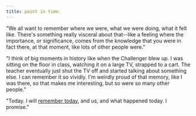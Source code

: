 ```yaml
---
title: point in time.
---
```

"We all want to remember where we were, what we were doing, what it felt like. There's something really visceral about that--like a feeling where the importance, or significance, comes from the knowledge that you were in fact there, at that moment, like lots of other people were."

"I think of big moments in history like when the Challenger blew up. I was sitting on the floor in class, watching it on a large TV, strapped to a cart. The teacher eventually just shut the TV off and started talking about something else. I can remember it so vividly. I'm weirdly proud of that memory, like I was there, so that makes me interesting, but so were so many other people."

"Today. I will [remember today](/you-cant-go-home), and us, and what happened today. I promise."
